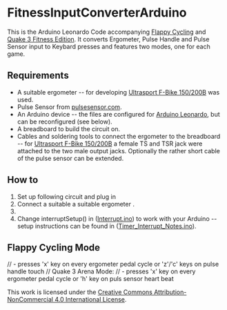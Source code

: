 # FitnessInputConverterArduino
This is the Arduino Leonardo Code accompanying [Flappy Cycling](https://github.com/amplejoe/FlappyCycling) and [Quake 3 Fitness Edition](https://github.com/amplejoe/Q3AErgo). It converts Ergometer, Pulse Handle and Pulse Sensor input to Keybard presses and features two modes, one for each game.

## Requirements
* A suitable ergometer -- for developing [Ultrasport F-Bike 150/200B](http://tinyurl.com/jlqnbna) was used.
* Pulse Sensor from [pulsesensor.com](http://pulsesensor.com/).
* An Arduino device -- the files are configured for [Arduino Leonardo](https://www.arduino.cc/en/Main/ArduinoBoardLeonardo), but can be reconfigured (see below).
* A breadboard to build the circuit on.
* Cables and soldering tools to connect the ergometer to the breadboard -- for [Ultrasport F-Bike 150/200B](http://tinyurl.com/jlqnbna) a female TS and TSR jack were attached to the two male output jacks. Optionally the rather short cable of the pulse sensor can be extended.

## How to
1. Set up following circuit and plug in 
2. Connect a suitable a suitable ergometer .
3. 
2. Change interruptSetup() in ([Interrupt.ino](https://github.com/amplejoe/FitnessInputConverterArduino/blob/master/InputConverter/Interrupt.ino)) to work with your Arduino -- setup instructions can be found in ([Timer_Interrupt_Notes.ino](https://github.com/amplejoe/FitnessInputConverterArduino/blob/master/InputConverter/Timer_Interrupt_Notes.ino)).

## Flappy Cycling Mode
// - presses 'x' key on every ergometer pedal cycle or 'z'/'c' keys on pulse handle touch
// Quake 3 Arena Mode:
// - presses 'x' key on every ergometer pedal cycle or 'h' key on puls sensor heart beat



This work is licensed under the [Creative Commons Attribution-NonCommercial 4.0 International License](http://creativecommons.org/licenses/by-nc/4.0/).
